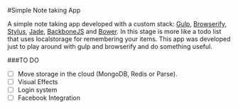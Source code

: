 #Simple Note taking App

A simple note taking app developed with a custom stack: [Gulp](http://gulpjs.com), [Browserify](http://browserify.org), [Stylus](http://learnboost.github.io/stylus/), [Jade](http://jade-lang.com), [BackboneJS](http://backbonejs.org) and [Bower](http://bower.io). In this stage is more like a todo list that uses localstorage for remembering your items. This app was developed just to play around with gulp and browserify and do something useful.

###TO DO

- [ ] Move storage in the cloud (MongoDB, Redis or Parse).
- [ ] Visual Effects
- [ ] Login system
- [ ] Facebook Integration
